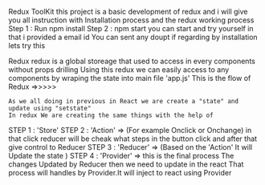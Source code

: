 Redux ToolKit
    this project is a basic development of redux and i will give you all instruction with Installation process and the redux working process
Step 1 : Run npm install
Step 2 : npm start
you can start and try yourself in that i provided a email id 
You can sent any doupt if regarding by installation
lets try this

Redux
    redux is a global storeage that used to access in every components without props drilling 
    Using this redux we can easily access to any components by wraping the state into main file 'app.js'
    This is the flow of Redux =>>>>>

    As we all doing in previous in React we are create a "state" and update using "setstate"
    In redux We are creating the same things with the help of
    
STEP 1 : 'Store'
STEP 2 : 'Action' => (For example Onclick or Onchange) in that click reducer will be cheak what steps in the button click and after that give control to Reducer
STEP 3 : 'Reducer' => (Based on the 'Action' It will Update the state  )
STEP 4 : 'Provider' => this is the final process The changes Updated by Reducer then we need to update in the react
That process will handles by Provider.It will inject to react using Provider
